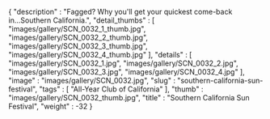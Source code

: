 {
  "description" : "Fagged? Why you'll get your quickest come-back in...Southern California.",
  "detail_thumbs" : [
                       "images/gallery/SCN_0032_1_thumb.jpg",
                       "images/gallery/SCN_0032_2_thumb.jpg",
                       "images/gallery/SCN_0032_3_thumb.jpg",
                       "images/gallery/SCN_0032_4_thumb.jpg"
                     ],
  "details" : [
                 "images/gallery/SCN_0032_1.jpg",
                 "images/gallery/SCN_0032_2.jpg",
                 "images/gallery/SCN_0032_3.jpg",
                 "images/gallery/SCN_0032_4.jpg"
               ],
  "image" : "images/gallery/SCN_0032.jpg",
  "slug" : "southern-california-sun-festival",
  "tags" : [
              "All-Year Club of California"
            ],
  "thumb" : "images/gallery/SCN_0032_thumb.jpg",
  "title" : "Southern California Sun Festival",
  "weight" : -32
}

